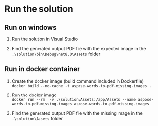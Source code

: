 # Run the solution

## Run on windows

1. Run the solution in Visual Studio

2. Find the generated output PDF file with the expected image in the `.\solution\bin\Debug\net8.0\Assets` folder

## Run in docker container

1. Create the docker image (build command included in Dockerfile)  
   `docker build --no-cache -t aspose-words-to-pdf-missing-images .`

2. Run the docker image  
   `docker run --rm  -v .\solution\Assets:/app/Assets --name aspose-words-to-pdf-missing-images aspose-words-to-pdf-missing-images`

3. Find the generated output PDF file with the missing image in the `.\solution\Assets` folder
